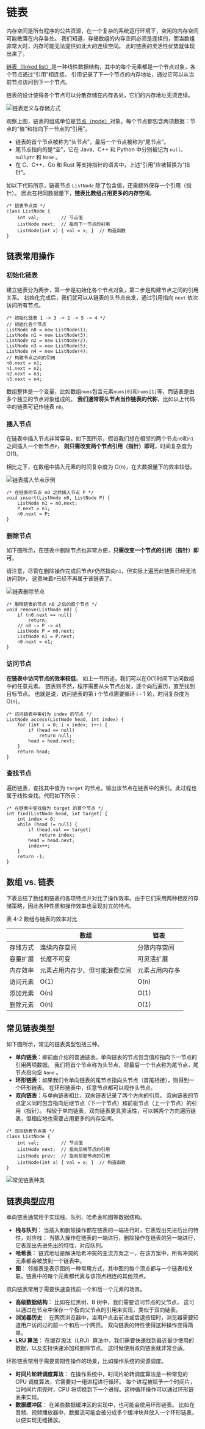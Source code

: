 # 链表

内存空间是所有程序的公共资源，在一个复杂的系统运行环境下，空闲的内存空间可能散落在内存各处。
我们知道，存储数组的内存空间必须是连续的，而当数组非常大时，内存可能无法提供如此大的连续空间。
此时链表的灵活性优势就体现出来了。

<u>链表（linked list）</u>是一种线性数据结构，其中的每个元素都是一个节点对象，各个节点通过“引用”相连接。
引用记录了下一个节点的内存地址，通过它可以从当前节点访问到下一个节点。

链表的设计使得各个节点可以分散存储在内存各处，它们的内存地址无须连续。

![链表定义与存储方式](img/04/02/linkedList_definition.png)

观察上图，链表的组成单位是<u>节点（node）</u>对象。每个节点都包含两项数据：节点的“值”和指向下一节点的“引用”。

- 链表的首个节点被称为“头节点”，最后一个节点被称为“尾节点”。
- 尾节点指向的是“空”，它在 Java、C++ 和 Python 中分别被记为 `null`、`nullptr` 和 `None` 。
- 在 C、C++、Go 和 Rust 等支持指针的语言中，上述“引用”应被替换为“指针”。

如以下代码所示，链表节点 `ListNode` 除了包含值，还需额外保存一个引用（指针）。
因此在相同数据量下，**链表比数组占用更多的内存空间**。

```text
/* 链表节点类 */
class ListNode {
    int val;        // 节点值
    ListNode next;  // 指向下一节点的引用
    ListNode(int x) { val = x; }  // 构造函数
}
```

## 链表常用操作

### 初始化链表

建立链表分为两步，第一步是初始化各个节点对象，第二步是构建节点之间的引用关系。
初始化完成后，我们就可以从链表的头节点出发，通过引用指向 `next` 依次访问所有节点。

```text
/* 初始化链表 1 -> 3 -> 2 -> 5 -> 4 */
// 初始化各个节点
ListNode n0 = new ListNode(1);
ListNode n1 = new ListNode(3);
ListNode n2 = new ListNode(2);
ListNode n3 = new ListNode(5);
ListNode n4 = new ListNode(4);
// 构建节点之间的引用
n0.next = n1;
n1.next = n2;
n2.next = n3;
n3.next = n4;
```
数组整体是一个变量，比如数组`nums`包含元素`nums[0]`和`nums[1]`等，而链表是由多个独立的节点对象组成的。
**我们通常将头节点当作链表的代称**，比如以上代码中的链表可记作链表 `n0`。

### 插入节点

在链表中插入节点非常容易。如下图所示，假设我们想在相邻的两个节点`n0`和`n1`之间插入一个新节点`P`，
**则只需改变两个节点引用（指针）即可**，时间复杂度为 O(1)。

相比之下，在数组中插入元素的时间复杂度为 O(n)，在大数据量下的效率较低。

![链表插入节点示例](img/04/02/linkedList_insert_node.png)

```src
/* 在链表的节点 n0 之后插入节点 P */
void insert(ListNode n0, ListNode P) {
    ListNode n1 = n0.next;
    P.next = n1;
    n0.next = P;
}
```

### 删除节点

如下图所示，在链表中删除节点也非常方便，**只需改变一个节点的引用（指针）即可**。

请注意，尽管在删除操作完成后节点`P`仍然指向`n1`，但实际上遍历此链表已经无法访问到`P`，
这意味着`P`已经不再属于该链表了。

![链表删除节点](img/04/02/linkedList_remove_node.png)

```src
/* 删除链表的节点 n0 之后的首个节点 */
void remove(ListNode n0) {
    if (n0.next == null)
        return;
    // n0 -> P -> n1
    ListNode P = n0.next;
    ListNode n1 = P.next;
    n0.next = n1;
}
```

### 访问节点

**在链表中访问节点的效率较低**。
如上一节所述，我们可以在O(1)时间下访问数组中的任意元素。
链表则不然，程序需要从头节点出发，逐个向后遍历，直至找到目标节点。
也就是说，访问链表的第 i 个节点需要循环 i - 1 轮，时间复杂度为 O(n)。

```src
/* 访问链表中索引为 index 的节点 */
ListNode access(ListNode head, int index) {
    for (int i = 0; i < index; i++) {
        if (head == null)
            return null;
        head = head.next;
    }
    return head;
}
```

### 查找节点

遍历链表，查找其中值为 `target` 的节点，输出该节点在链表中的索引。此过程也属于线性查找。代码如下所示：

```src
/* 在链表中查找值为 target 的首个节点 */
int find(ListNode head, int target) {
    int index = 0;
    while (head != null) {
        if (head.val == target)
            return index;
        head = head.next;
        index++;
    }
    return -1;
}
```

## 数组 vs. 链表

下表总结了数组和链表的各项特点并对比了操作效率。由于它们采用两种相反的存储策略，因此各种性质和操作效率也呈现对立的特点。

表 4-2 数组与链表的效率对比

|      | 数组              | 链表      |
|------|-----------------|---------|
| 存储方式 | 连续内存空间          | 分散内存空间  |
| 容量扩展 | 长度不可变           | 可灵活扩展   |
| 内存效率 | 元素占用内存少、但可能浪费空间 | 元素占用内存多 |
| 访问元素 | O(1)            | O(n)    |
| 添加元素 | O(n)            | O(1)    |
| 删除元素 | O(n)            | O(1)    |

## 常见链表类型

如下图所示，常见的链表类型包括三种。

- **单向链表**：即前面介绍的普通链表。单向链表的节点包含值和指向下一节点的引用两项数据。
  我们将首个节点称为头节点，将最后一个节点称为尾节点，尾节点指向空 `None` 。
- **环形链表**：如果我们令单向链表的尾节点指向头节点（首尾相接），则得到一个环形链表。
  在环形链表中，任意节点都可以视作头节点。
- **双向链表**：与单向链表相比，双向链表记录了两个方向的引用。
  双向链表的节点定义同时包含指向后继节点（下一个节点）和前驱节点（上一个节点）的引用（指针）。
  相较于单向链表，双向链表更具灵活性，可以朝两个方向遍历链表，但相应地也需要占用更多的内存空间。


```text
/* 双向链表节点类 */
class ListNode {
    int val;        // 节点值
    ListNode next;  // 指向后继节点的引用
    ListNode prev;  // 指向前驱节点的引用
    ListNode(int x) { val = x; }  // 构造函数
}
```

![常见链表种类](img/04/02/linkedList_common_types.png)

## 链表典型应用

单向链表通常用于实现栈、队列、哈希表和图等数据结构。

- **栈与队列**：
  当插入和删除操作都在链表的一端进行时，它表现出先进后出的特性，对应栈；
  当插入操作在链表的一端进行，删除操作在链表的另一端进行，它表现出先进先出的特性，对应队列。
- **哈希表**：
  链式地址是解决哈希冲突的主流方案之一，在该方案中，所有冲突的元素都会被放到一个链表中。
- **图**：
  邻接表是表示图的一种常用方式，其中图的每个顶点都与一个链表相关联，链表中的每个元素都代表与该顶点相连的其他顶点。

双向链表常用于需要快速查找前一个和后一个元素的场景。

- **高级数据结构**：
  比如在红黑树、B 树中，我们需要访问节点的父节点，
  这可以通过在节点中保存一个指向父节点的引用来实现，类似于双向链表。
- **浏览器历史**：
  在网页浏览器中，当用户点击前进或后退按钮时，浏览器需要知道用户访问过的前一个和后一个网页。
  双向链表的特性使得这种操作变得简单。
- **LRU 算法**：
  在缓存淘汰（LRU）算法中，我们需要快速找到最近最少使用的数据，以及支持快速添加和删除节点。
  这时候使用双向链表就非常合适。

环形链表常用于需要周期性操作的场景，比如操作系统的资源调度。

- **时间片轮转调度算法**：
  在操作系统中，时间片轮转调度算法是一种常见的 CPU 调度算法，它需要对一组进程进行循环。
  每个进程被赋予一个时间片，当时间片用完时，CPU 将切换到下一个进程。这种循环操作可以通过环形链表来实现。
- **数据缓冲区**：
  在某些数据缓冲区的实现中，也可能会使用环形链表。
  比如在音频、视频播放器中，数据流可能会被分成多个缓冲块并放入一个环形链表，以便实现无缝播放。